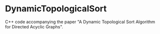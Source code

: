 # DynamicTopologicalSort
C++ code accompanying the paper "A Dynamic Topological Sort Algorithm for Directed Acyclic Graphs".
